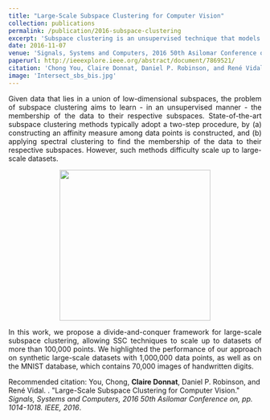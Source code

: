 ```yaml
---
title: "Large-Scale Subspace Clustering for Computer Vision"
collection: publications
permalink: /publication/2016-subspace-clustering
excerpt: 'Subspace clustering is an unsupervised technique that models the data as a union of low-dimensional subspaces. Here, we propose a divide-and-conquer framework for large-scale subspace clustering, allowing it to scale up to datasets of more than 100,000 points.'
date: 2016-11-07
venue: 'Signals, Systems and Computers, 2016 50th Asilomar Conference on, pp. 1014-1018. IEEE, 2016'
paperurl: http://ieeexplore.ieee.org/abstract/document/7869521/
citation: 'Chong You, Claire Donnat, Daniel P. Robinson, and René Vidal. &quot;Large-Scale Subspace Clustering for Computer Vision.&quot;'
image: 'Intersect_sbs_bis.jpg'
---
```


<p><div style="text-align: justify"> 
Given data that lies in a union of low-dimensional subspaces, the problem of subspace clustering aims to learn - in an unsupervised manner - the membership of the data to their respective subspaces. State-of-the-art subspace clustering methods typically adopt a two-step procedure, by (a) constructing an affinity measure among data points is constructed, and (b) applying spectral clustering to find the membership of the data to their respective subspaces. However, such methods difficulty scale up to large-scale datasets. </div></p>


<p align="center">
<img src="http://donnate.github.io/images/Intersect_sbs_bis.jpg" alt="" width="300" height="300" />
</p>


<p><div style="text-align: justify"> 
In this work, we propose a divide-and-conquer framework for large-scale subspace clustering, allowing SSC techniques to scale up to datasets of more than 100,000 points. 
We highlighted the performance of our approach on synthetic large-scale datasets with 1,000,000 data points, as well as on the MNIST database, which contains 70,000 images of handwritten digits.</div></p>




Recommended citation: You, Chong, __Claire Donnat__, Daniel P. Robinson, and René Vidal. . "Large-Scale Subspace Clustering for Computer Vision." <i>Signals, Systems and Computers, 2016 50th Asilomar Conference on, pp. 1014-1018. IEEE, 2016</i>.
